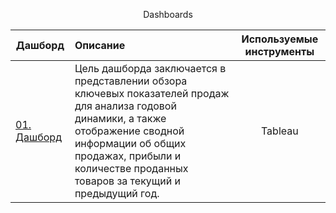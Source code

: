 <p align="center"> Dashboards </p align="center">

| **Дашборд** | **Описание** | **Используемые инструменты** |
| -------------------- | :--------------------- |:---------------------------:|
| [01. Дашборд](https://public.tableau.com/views/Book11_17146650398120/Dashboard12?:language=en-US&:sid=&:display_count=n&:origin=viz_share_link)| Цель дашборда заключается в представлении обзора ключевых показателей продаж для анализа годовой динамики, а также отображение сводной информации об общих продажах, прибыли и количестве проданных товаров за текущий и предыдущий год. |Tableau |


